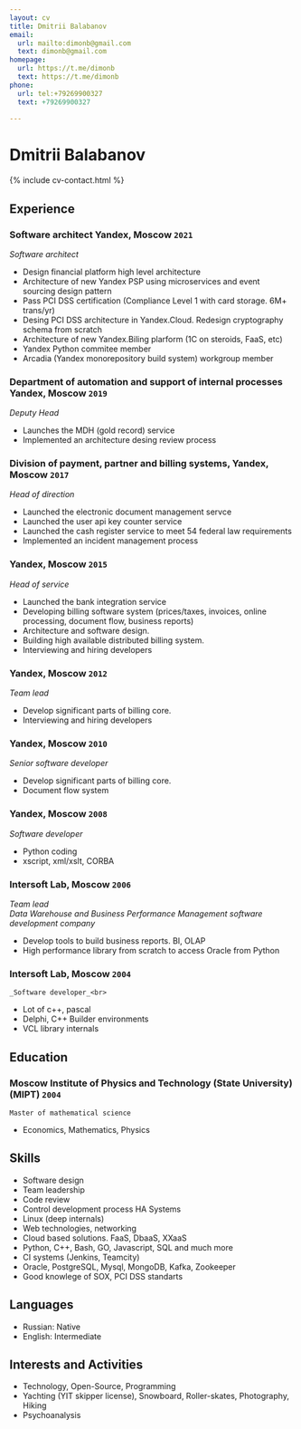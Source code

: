 ```yaml
---
layout: cv
title: Dmitrii Balabanov
email:
  url: mailto:dimonb@gmail.com
  text: dimonb@gmail.com
homepage:
  url: https://t.me/dimonb
  text: https://t.me/dimonb
phone:
  url: tel:+79269900327
  text: +79269900327
  
---
```


# Dmitrii Balabanov

<!--
include contact information from the front matter
Supported arguments:
    - homepage: url, text
    - phone
    - email
-->

{% include cv-contact.html %}

## Experience

### **Software architect Yandex, Moscow** `2021`

_Software architect_<br>
- Design financial platform high level architecture
- Architecture of new Yandex PSP using microservices and event sourcing design pattern
- Pass PCI DSS certification (Compliance Level 1 with card storage. 6M+ trans/yr)
- Desing PCI DSS architecture in Yandex.Cloud. Redesign cryptography schema from scratch
- Architecture of new Yandex.Biling plarform (1C on steroids, FaaS, etc)
- Yandex Python commitee member
- Arcadia (Yandex monorepository build system) workgroup member

### **Department of automation and support of internal processes Yandex, Moscow** `2019`

_Deputy Head_<br>
- Launches the MDH (gold record) service
- Implemented an architecture desing review process

### **Division of payment, partner and billing systems, Yandex, Moscow** `2017`
_Head of direction_<br>
- Launched the electronic document management servce
- Launched the user api key counter service
- Launched the cash register service to meet 54 federal law requirements
- Implemented an incident management process

### **Yandex, Moscow** `2015` 
_Head of service_<br>
- Launched the bank integration service
- Developing billing software system (prices/taxes, invoices, online processing, document flow, business reports)
- Architecture and software design.
- Building high available distributed billing system.
- Interviewing and hiring developers

### **Yandex, Moscow** `2012`
_Team lead_<br>
- Develop significant parts of billing core. 
- Interviewing and hiring developers

### **Yandex, Moscow** `2010`
_Senior software developer_<br>
- Develop significant parts of billing core.
- Document flow system

### **Yandex, Moscow** `2008`
_Software developer_<br>
- Python coding
- xscript, xml/xslt, CORBA

### **Intersoft Lab, Moscow** `2006`
_Team lead_<br>
*Data Warehouse and Business Performance Management software development company*
- Develop tools to build business reports. BI, OLAP
- High performance library from scratch to access Oracle from Python

### **Intersoft Lab, Moscow** `2004`
```_Software developer_<br>```
- Lot of c++, pascal
- Delphi, C++ Builder environments
- VCL library internals

## Education

### **Moscow Institute of Physics and Technology (State University) (MIPT)** `2004`

```
Master of mathematical science
```
- Economics, Mathematics, Physics

## Skills
- Software design
- Team leadership
- Code review
- Control development process HA Systems
- Linux (deep internals)
- Web technologies, networking
- Cloud based solutions. FaaS, DbaaS, XXaaS
- Python, C++, Bash, GO, Javascript, SQL and much more
- CI systems (Jenkins, Teamcity)
- Oracle, PostgreSQL, Mysql, MongoDB, Kafka, Zookeeper
- Good knowlege of SOX, PCI DSS standarts

## Languages
- Russian: Native
- English: Intermediate


## Interests and Activities
- Technology, Open-Source, Programming
- Yachting (YIT skipper license), Snowboard, Roller-skates, Photography, Hiking
- Psychoanalysis

